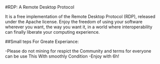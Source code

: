 #RDP: A Remote Desktop Protocol

It is a free implementation of the Remote Desktop Protocol (RDP), released under the Apache license. Enjoy the freedom of using your software wherever you want, the way you want it, in a world where interoperability can finally liberate your computing experience.

##Small teps For Greate Experiance:

-Please do not mining for respict the Community
and terms for everyone can be use This With smoothly Condition
-Enjoy with 6h!
